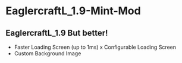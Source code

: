 # EaglercraftL_1.9-Mint-Mod
## EaglercraftL_1.9 But better!

- Faster Loading Screen (up to 1ms)
x Configurable Loading Screen
- Custom Background Image
